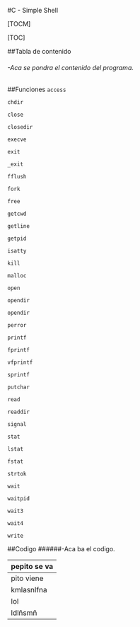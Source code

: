 #C - Simple Shell

[TOCM]

[TOC]

##Tabla de contenido

###### -Aca se pondra el contenido del programa.

##Funciones
`access`

`chdir`

`close`

`closedir`

`execve`

`exit`

`_exit`

`fflush`

`fork`

`free`

`getcwd`

`getline`

`getpid`

`isatty`

`kill`

`malloc`

`open`

`opendir`

`opendir`

`perror`

`printf`

`fprintf`

`vfprintf`

`sprintf`

`putchar`

`read`

`readdir`

`signal`

`stat`

`lstat`

`fstat`

`strtok`

`wait`

`waitpid`

`wait3`

`wait4`

`write`

##Codigo
######-Aca ba el codigo.




| pepito se va |
| ------------ |
|   pito viene |
|kmlasnlfna|
|lol
|ldlñsmñ
